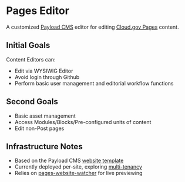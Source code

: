 # Pages Editor

A customized [Payload CMS](https://github.com/payloadcms/payload) editor for editing [Cloud.gov Pages](https://cloud.gov/pages) content.

## Initial Goals

Content Editors can:
- Edit via WYSIWIG Editor
- Avoid login through Github
- Perform basic user management and editorial workflow functions

## Second Goals
- Basic asset management
- Access Modules/Blocks/Pre-configured units of content
- Edit non-Post pages

## Infrastructure Notes
- Based on the Payload CMS [website template](https://github.com/payloadcms/payload/tree/main/templates/website)
- Currently deployed per-site, exploring [multi-tenancy](https://github.com/payloadcms/payload/tree/1.x/examples/multi-tenant)
- Relies on [pages-website-watcher](https://github.com/cloud-gov/pages-website-watcher) for live previewing
